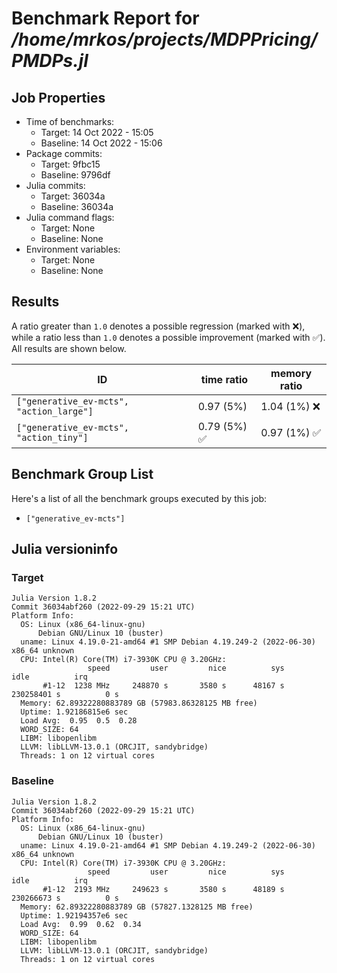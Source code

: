 # Benchmark Report for */home/mrkos/projects/MDPPricing/PMDPs.jl*

## Job Properties
* Time of benchmarks:
    - Target: 14 Oct 2022 - 15:05
    - Baseline: 14 Oct 2022 - 15:06
* Package commits:
    - Target: 9fbc15
    - Baseline: 9796df
* Julia commits:
    - Target: 36034a
    - Baseline: 36034a
* Julia command flags:
    - Target: None
    - Baseline: None
* Environment variables:
    - Target: None
    - Baseline: None

## Results
A ratio greater than `1.0` denotes a possible regression (marked with :x:), while a ratio less
than `1.0` denotes a possible improvement (marked with :white_check_mark:). All results are shown below.

| ID                                       | time ratio                   | memory ratio                 |
|------------------------------------------|------------------------------|------------------------------|
| `["generative_ev-mcts", "action_large"]` |                   0.97 (5%)  |                1.04 (1%) :x: |
| `["generative_ev-mcts", "action_tiny"]`  | 0.79 (5%) :white_check_mark: | 0.97 (1%) :white_check_mark: |

## Benchmark Group List
Here's a list of all the benchmark groups executed by this job:

- `["generative_ev-mcts"]`

## Julia versioninfo

### Target
```
Julia Version 1.8.2
Commit 36034abf260 (2022-09-29 15:21 UTC)
Platform Info:
  OS: Linux (x86_64-linux-gnu)
      Debian GNU/Linux 10 (buster)
  uname: Linux 4.19.0-21-amd64 #1 SMP Debian 4.19.249-2 (2022-06-30) x86_64 unknown
  CPU: Intel(R) Core(TM) i7-3930K CPU @ 3.20GHz: 
                 speed         user         nice          sys         idle          irq
       #1-12  1238 MHz     248870 s       3580 s      48167 s  230258401 s          0 s
  Memory: 62.89322280883789 GB (57983.86328125 MB free)
  Uptime: 1.92186815e6 sec
  Load Avg:  0.95  0.5  0.28
  WORD_SIZE: 64
  LIBM: libopenlibm
  LLVM: libLLVM-13.0.1 (ORCJIT, sandybridge)
  Threads: 1 on 12 virtual cores
```

### Baseline
```
Julia Version 1.8.2
Commit 36034abf260 (2022-09-29 15:21 UTC)
Platform Info:
  OS: Linux (x86_64-linux-gnu)
      Debian GNU/Linux 10 (buster)
  uname: Linux 4.19.0-21-amd64 #1 SMP Debian 4.19.249-2 (2022-06-30) x86_64 unknown
  CPU: Intel(R) Core(TM) i7-3930K CPU @ 3.20GHz: 
                 speed         user         nice          sys         idle          irq
       #1-12  2193 MHz     249623 s       3580 s      48189 s  230266673 s          0 s
  Memory: 62.89322280883789 GB (57827.1328125 MB free)
  Uptime: 1.92194357e6 sec
  Load Avg:  0.99  0.62  0.34
  WORD_SIZE: 64
  LIBM: libopenlibm
  LLVM: libLLVM-13.0.1 (ORCJIT, sandybridge)
  Threads: 1 on 12 virtual cores
```